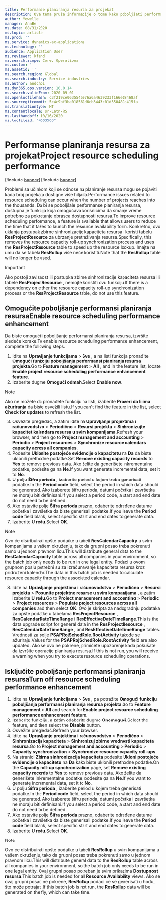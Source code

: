 ```yaml
---
title: Performanse planiranja resursa za projekat
description: Ova tema pruža informacije o tome kako poboljšati performanse planiranja resursa za veliki broj projekata.
author: Yowelle
manager: AnnBe
ms.date: 08/31/2020
ms.topic: article
ms.prod: ''
ms.service: dynamics-ax-applications
ms.technology: ''
audience: Application User
ms.reviewer: kfend
ms.search.scope: Core, Operations
ms.custom: ''
ms.assetid: ''
ms.search.region: Global
ms.search.industry: Service industries
ms.author: andchoi
ms.dyn365.ops.version: 10.0.14
ms.search.validFrom: 2020-09-01
ms.openlocfilehash: c3f219ce0635545976a6a4639233f166e18468af
ms.sourcegitcommit: 5c4c9bf3ba018562d6cb3443c01d550489c415fa
ms.translationtype: HT
ms.contentlocale: sr-Latn-RS
ms.lasthandoff: 10/16/2020
ms.locfileid: "4083563"
---
```

# <a name="project-resource-scheduling-performance"></a><span data-ttu-id="4af98-103">Performanse planiranja resursa za projekat</span><span class="sxs-lookup"><span data-stu-id="4af98-103">Project resource scheduling performance</span></span>

[!include [banner](../includes/banner.md)]
[!include [banner](../includes/preview-banner.md)]


<span data-ttu-id="4af98-104">Problemi sa učinkom koji se odnose na planiranje resursa mogu se pojaviti kada broj projekata dostigne više hiljada.</span><span class="sxs-lookup"><span data-stu-id="4af98-104">Performance issues related to resource scheduling can occur when the number of projects reaches into the thousands.</span></span> <span data-ttu-id="4af98-105">Da bi se poboljšale performanse planiranja resursa, dostupna je funkcija koja omogućava korisnicima da smanje vreme potrebno za pokretanje obrasca dostupnosti resursa.</span><span class="sxs-lookup"><span data-stu-id="4af98-105">To improve resource scheduling performance, a feature is available that allows users to reduce the time that it takes to launch the resource availability form.</span></span> <span data-ttu-id="4af98-106">Konkretno, ovo uklanja postupak zbirne sinhronizacije kapaciteta resursa i koristi tabelu **ResProjectResource** za ubrzanje pretraživanja resursa.</span><span class="sxs-lookup"><span data-stu-id="4af98-106">Specifically, this removes the resource capacity roll-up synchronization process and uses the **ResProjectResource** table to speed up the resource lookup.</span></span> <span data-ttu-id="4af98-107">Imajte na umu da se tabela **ResRollup** više neće koristiti.</span><span class="sxs-lookup"><span data-stu-id="4af98-107">Note that the **ResRollup** table will no longer be used.</span></span>

> [!IMPORTANT]
> <span data-ttu-id="4af98-108">Ako postoji zavisnost ili postupka zbirne sinhronizacije kapaciteta resursa ili tabele **ResProjectResource** , nemojte koristiti ovu funkciju.</span><span class="sxs-lookup"><span data-stu-id="4af98-108">If there is a dependency on either the resource capacity roll-up synchronization process or the **ResProjectResource** table, do not use this feature.</span></span>

## <a name="enable-resource-scheduling-performance-enhancement"></a><span data-ttu-id="4af98-109">Omogućite poboljšanje performansi planiranja resursa</span><span class="sxs-lookup"><span data-stu-id="4af98-109">Enable resource scheduling performance enhancement</span></span>
<span data-ttu-id="4af98-110">Da biste omogućili poboljšanje performansi planiranja resursa, izvršite sledeće korake.</span><span class="sxs-lookup"><span data-stu-id="4af98-110">To enable resource scheduling performance enhancement, complete the following steps.</span></span>

1. <span data-ttu-id="4af98-111">Idite na **Upravljanje funkcijama** > **Sve** , a na listi funkcija pronađite **Omogući funkciju poboljšanja performansi planiranja resursa projekta**.</span><span class="sxs-lookup"><span data-stu-id="4af98-111">Go to **Feature management** > **All** , and in the feature list, locate **Enable project resource scheduling performance enhancement feature**.</span></span>
2. <span data-ttu-id="4af98-112">Izaberite dugme **Omogući odmah**.</span><span class="sxs-lookup"><span data-stu-id="4af98-112">Select **Enable now**.</span></span>

> [!NOTE]
> <span data-ttu-id="4af98-113">Ako ne možete da pronađete funkciju na listi, izaberite **Proveri da li ima ažuriranja** da biste osvežili listu.</span><span class="sxs-lookup"><span data-stu-id="4af98-113">If you can't find the feature in the list, select **Check for updates** to refresh the list.</span></span>

3. <span data-ttu-id="4af98-114">Osvežite pregledač, a zatim idite na **Upravljanje projektima i računovodstvo** > **Periodično** > **Resursi projekta** > **Sinhronizujte kapacitet kalendara resursa u svim kompanijama**.</span><span class="sxs-lookup"><span data-stu-id="4af98-114">Refresh your browser, and then go to **Project management and accounting** > **Periodic** > **Project resources** > **Synchronize resource calendars capacity across all companies**.</span></span>
4. <span data-ttu-id="4af98-115">Podesite **Uklonite postojeće evidencije o kapacitetu** na **Da** da biste uklonili prethodne podatke.</span><span class="sxs-lookup"><span data-stu-id="4af98-115">Set **Remove existing capacity records** to **Yes** to remove previous data.</span></span> <span data-ttu-id="4af98-116">Ako želite da generišete inkrementalne podatke, podesite ga na **Ne**.</span><span class="sxs-lookup"><span data-stu-id="4af98-116">If you want generate incremental data, set it to **No**.</span></span>
5. <span data-ttu-id="4af98-117">U polju **Šifra perioda** , izaberite period u kojem treba generisati podatke.</span><span class="sxs-lookup"><span data-stu-id="4af98-117">In the **Period code** field, select the period in which data should be generated.</span></span> <span data-ttu-id="4af98-118">Ako izaberete šifru perioda, datumi početka i završetka ne moraju biti definisani.</span><span class="sxs-lookup"><span data-stu-id="4af98-118">If you select a period code, a start and end date do not need to be defined.</span></span>
6. <span data-ttu-id="4af98-119">Ako ostavite polje **Šifra perioda** prazno, odaberite određene datume početka i završetka da biste generisali podatke.</span><span class="sxs-lookup"><span data-stu-id="4af98-119">If you leave the **Period code** field blank, select specific start and end dates to generate data.</span></span>
7. <span data-ttu-id="4af98-120">Izaberite **U redu**.</span><span class="sxs-lookup"><span data-stu-id="4af98-120">Select **OK**.</span></span>

 > [!NOTE]
 > <span data-ttu-id="4af98-121">Ovo će distribuirati opšte podatke u tabeli **ResCalendarCapacity** u svim kompanijama u vašem okruženju, tako da grupni posao treba pokrenuti samo u jednom pravnom licu.</span><span class="sxs-lookup"><span data-stu-id="4af98-121">This will distribute general data to the **ResCalendarCapacity** table across all companies in your environment, so the batch job only needs to be run in one legal entity.</span></span> <span data-ttu-id="4af98-122">Podaci u ovom grupnom poslu potrebni su za izračunavanje kapaciteta resursa kroz pridruženi kalendar.</span><span class="sxs-lookup"><span data-stu-id="4af98-122">The data in this batch job is needed to calculate resource capacity through the associated calendar.</span></span>

8. <span data-ttu-id="4af98-123">Idite na **Upravljanje projektima i računovodstvo** > **Periodično** > **Resursi projekta** > **Popunite projektne resurse u svim kompanijama** , a zatim izaberite **U redu**.</span><span class="sxs-lookup"><span data-stu-id="4af98-123">Go to **Project management and accounting** > **Periodic** > **Project resources** > **Populate project resources across all companies** and then select **OK**.</span></span> <span data-ttu-id="4af98-124">Ovo je skripta za nadogradnju podataka za opšte podatke u tabelama **ResProjectResource** , **ResCalendarDateTimeRange** i **ResEffectiveDateTimeRange**.</span><span class="sxs-lookup"><span data-stu-id="4af98-124">This is the data upgrade script for general data in the **ResProjectResource** , **ResCalendarDateTimeRange** , and **ResEffectiveDateTimeRange** tables.</span></span> <span data-ttu-id="4af98-125">Vrednosti za polje **PSAPRojSchedRole.RootActivity** takođe se ažuriraju.</span><span class="sxs-lookup"><span data-stu-id="4af98-125">Values for the **PSAPRojSchedRole.RootActivity** field are also updated.</span></span> <span data-ttu-id="4af98-126">Ako se ovo ne pokrene, primićete upozorenje kada pokušate da izvršite operacije planiranja resursa.</span><span class="sxs-lookup"><span data-stu-id="4af98-126">If this is not run, you will receive a warning when you try to execute resource scheduling operations.</span></span>
 
## <a name="turn-off-resource-scheduling-performance-enhancement"></a><span data-ttu-id="4af98-127">Isključite poboljšanje performansi planiranja resursa</span><span class="sxs-lookup"><span data-stu-id="4af98-127">Turn off resource scheduling performance enhancement</span></span>

1. <span data-ttu-id="4af98-128">Idite na **Upravljanje funkcijama** > **Sve** , pa potražite **Omogući funkciju poboljšanja performansi planiranja resursa projekta**.</span><span class="sxs-lookup"><span data-stu-id="4af98-128">Go to **Feature management** > **All**  and search for **Enable project resource scheduling performance enhancement feature**.</span></span>
2. <span data-ttu-id="4af98-129">Izaberite funkciju, a zatim odaberite dugme **Onemogući**.</span><span class="sxs-lookup"><span data-stu-id="4af98-129">Select the feature, and then select the **Disable** button.</span></span>
3. <span data-ttu-id="4af98-130">Osvežite pregledač.</span><span class="sxs-lookup"><span data-stu-id="4af98-130">Refresh your browser.</span></span>
4. <span data-ttu-id="4af98-131">Idite na **Upravljanje projektima i računovodstvo** > **Periodično** > **Sinhronizacija kapaciteta** > **Sinhronizuj zbirne vrednosti kapaciteta resursa**.</span><span class="sxs-lookup"><span data-stu-id="4af98-131">Go to **Project management and accounting** > **Periodic** > **Capacity synchronization** > **Synchronize resource capacity roll-ups**.</span></span>
5. <span data-ttu-id="4af98-132">Na stranici **Zbirna sinhronizacija kapaciteta** podesite **Ukloni postojeće evidencije o kapacitetu** na **Da** kako biste uklonili prethodne podatke.</span><span class="sxs-lookup"><span data-stu-id="4af98-132">On the **Capacity roll-up synchronization** page, set **Remove existing capacity records** to **Yes** to remove previous data.</span></span> <span data-ttu-id="4af98-133">Ako želite da generišete inkrementalne podatke, podesite ga na **Ne**.</span><span class="sxs-lookup"><span data-stu-id="4af98-133">If you want to generate incremental data, set it to **No**.</span></span>
6. <span data-ttu-id="4af98-134">U polju **Šifra perioda** , izaberite period u kojem treba generisati podatke.</span><span class="sxs-lookup"><span data-stu-id="4af98-134">In the **Period code** field, select the period in which data should be generated.</span></span> <span data-ttu-id="4af98-135">Ako izaberete šifru perioda, datumi početka i završetka ne moraju biti definisani.</span><span class="sxs-lookup"><span data-stu-id="4af98-135">If you select a period code, a start and end date do not need to be defined.</span></span>
7. <span data-ttu-id="4af98-136">Ako ostavite polje **Šifra perioda** prazno, odaberite određene datume početka i završetka da biste generisali podatke.</span><span class="sxs-lookup"><span data-stu-id="4af98-136">If you leave the **Period code** field blank, select specific start and end dates to generate data.</span></span>
8. <span data-ttu-id="4af98-137">Izaberite **U redu**.</span><span class="sxs-lookup"><span data-stu-id="4af98-137">Select **OK**.</span></span>

> [!NOTE]
> <span data-ttu-id="4af98-138">Ovo će distribuirati opšte podatke u tabeli **ResRollup** u svim kompanijama u vašem okruženju, tako da grupni posao treba pokrenuti samo u jednom pravnom licu.</span><span class="sxs-lookup"><span data-stu-id="4af98-138">This will distribute general data to the **ResRollup** table across all companies in your environment, so the batch job only needs to be run in one legal entity.</span></span> <span data-ttu-id="4af98-139">Ovaj grupni posao potreban je svim prikazima **Dostupnost resursa**.</span><span class="sxs-lookup"><span data-stu-id="4af98-139">This batch job is needed for all **Resource Availability** views.</span></span> <span data-ttu-id="4af98-140">Ako se ovaj grupni posao ne pokrene, **ResRollup** podaci će se generisati u hodu, što može potrajati.</span><span class="sxs-lookup"><span data-stu-id="4af98-140">If this batch job is not run, the **ResRollup** data will be generated on the fly, which can take time.</span></span>
